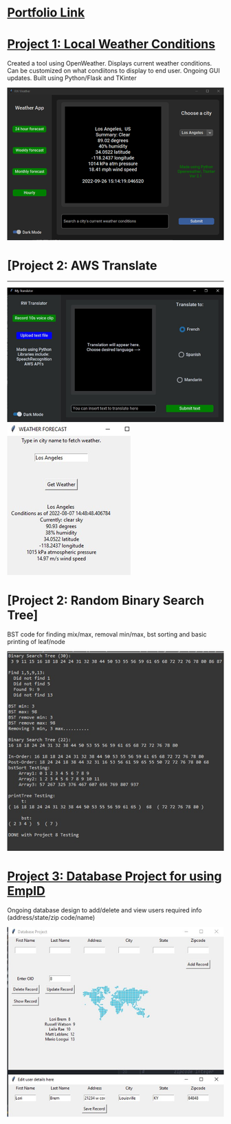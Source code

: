 


# [Portfolio Link](https://russw.org/)





# [Project 1: Local Weather Conditions](https://github.com/wats3082/WeatherAppProject.git) 
 Created a tool using OpenWeather. Displays current weather conditions. Can be customized on what condiitons to display to end user. Ongoing GUI updates. Built using Python/Flask and TKinter

![](/appweather.png)

# [Project 2: AWS Translate
* *****

![](/trnaws.jpg)
![](/ZZAAAASS.jpg)


# [Project 2: Random Binary Search Tree]
BST code for finding mix/max, removal min/max, bst sorting and basic printing of leaf/node

![](/zazaza.jpg)

# [Project 3: Database Project for using EmpID](https://github.com/wats3082/DatabaseProject.git) 
Ongoing database design to add/delete and view users required info (address/state/zip code/name)

![](/zsaza.jpg)

